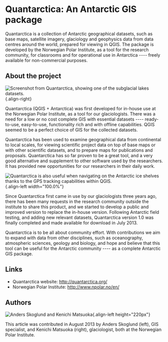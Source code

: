# Quantarctica: An Antarctic GIS package

Quantarctica is a collection of Antarctic geographical datasets, such as
base maps, satellite imagery, glaciology and geophysics data from data
centres around the world, prepared for viewing in QGIS. The package is
developed by the Norwegian Polar Institute, as a tool for the research
community, for classrooms and for operational use in Antarctica --\--
freely available for non-commercial purposes.

## About the project

![Screenshot from Quantarctica, showing one of the subglacial lakes
datasets.](./images/quantarctica.jpg){.align-right}

Quantarctica (QGIS + Antarctica) was first developed for in-house use at
the Norwegian Polar Institute, as a tool for our glaciologists. There
was a need for a low or no cost complete GIS with essential datasets
--\-- ready-to-use, easy-to-use, functionality rich and with offline
capabilities. QGIS seemed to be a perfect choice of GIS for the
collected datasets.

Quantarctica has been used to examine geographical data from continental
to local scales, for viewing scientific project data on top of base maps
or with other scientific datasets, and to prepare maps for publications
and proposals. Quantarctica has so far proven to be a great tool, and a
very good alternative and supplement to other software used by the
researchers. It has provided new opportunities for our researchers in
their daily work.

![Quantarctica is also useful when navigating on the Antarctic ice
shelves thanks to the GPS tracking capabilities within
QGIS.](./images/quantarctica2.jpg){.align-left width="100.0%"}

Since Quantarctica first came in use by our glaciologists three years
ago, there has been many requests in the research community outside the
institute to share this product, and we started to develop a public and
improved version to replace the in-house version. Following Antarctic
field testing, and adding new relevant datasets, Quantarctica version
1.0 was finally completed and made available for download in July 2013.

Quantarctica is to be all about community effort. With contributions we
aim to expand with data from other disciplines, such as oceanography,
atmospheric sciences, geology and biology, and hope and believe that
this tool can be useful for the Antarctic community --\-- as a complete
Antarctic GIS package.

## Links

-   Quantarctica website: <http://quantarctica.org/>
-   Norwegian Polar Institute: <http://www.npolar.no/en/>

## Authors

![Anders Skoglund and Kenichi
Matsuoka](./images/quantarctica3.jpg){.align-left height="220px"}

This article was contributed in August 2013 by Anders Skoglund (left),
GIS specialist, and Kenichi Matsuoka (right), glaciologist, both at the
Norwegian Polar Institute.
